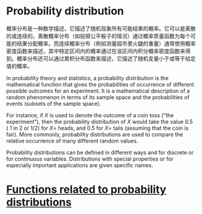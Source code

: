 # Probability distribution

概率分布是一种数学描述，它描述了随机现象所有可能结果的概率。它可以是离散的或连续的。离散概率分布（如投掷公平骰子的情况）通过概率质量函数为每个可能的结果分配概率。而连续概率分布（例如测量超市里火腿的重量）通常使用概率密度函数来描述，其中特定区间内的概率通过在该区间内积分概率密度函数来得到。概率分布还可以通过累积分布函数来描述，它描述了随机变量小于或等于给定值的概率。

In probability theory and statistics, a probability distribution is the mathematical function that gives the probabilities of occurrence of different possible outcomes for an experiment. It is a mathematical description of a random phenomenon in terms of its sample space and the probabilities of events (subsets of the sample space).

For instance, if $X$ is used to denote the outcome of a coin toss ("the experiment"), then the probability distribution of $X$ would take the value 0.5 ( 1 in 2 or 1/2) for $X=$ heads, and 0.5 for $X=$ tails (assuming that the coin is fair). More commonly, probability distributions are used to compare the relative occurrence of many different random values.

Probability distributions can be defined in different ways and for discrete or for continuous variables.
Distributions with special properties or for especially important applications are given specific names.


# [Functions related to probability distributions](https://en.wikipedia.org/wiki/Category:Functions_related_to_probability_distributions "Category:Functions related to probability distributions")



















